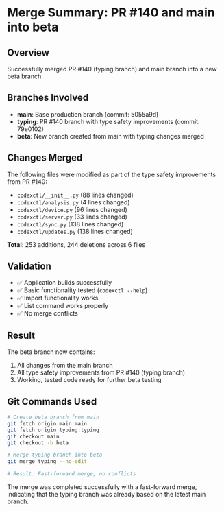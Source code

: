 # Merge Summary: PR #140 and main into beta

## Overview
Successfully merged PR #140 (typing branch) and main branch into a new beta branch.

## Branches Involved
- **main**: Base production branch (commit: 5055a9d)
- **typing**: PR #140 branch with type safety improvements (commit: 79e0102)
- **beta**: New branch created from main with typing changes merged

## Changes Merged
The following files were modified as part of the type safety improvements from PR #140:

- `codexctl/__init__.py` (88 lines changed)
- `codexctl/analysis.py` (4 lines changed) 
- `codexctl/device.py` (96 lines changed)
- `codexctl/server.py` (33 lines changed)
- `codexctl/sync.py` (138 lines changed)
- `codexctl/updates.py` (138 lines changed)

**Total**: 253 additions, 244 deletions across 6 files

## Validation
- ✅ Application builds successfully
- ✅ Basic functionality tested (`codexctl --help`)
- ✅ Import functionality works
- ✅ List command works properly
- ✅ No merge conflicts

## Result
The beta branch now contains:
1. All changes from the main branch
2. All type safety improvements from PR #140 (typing branch)
3. Working, tested code ready for further beta testing

## Git Commands Used
```bash
# Create beta branch from main
git fetch origin main:main
git fetch origin typing:typing
git checkout main
git checkout -b beta

# Merge typing branch into beta
git merge typing --no-edit

# Result: Fast-forward merge, no conflicts
```

The merge was completed successfully with a fast-forward merge, indicating that the typing branch was already based on the latest main branch.